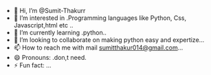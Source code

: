 - 👋 Hi, I’m @Sumit-Thakurr
- 👀 I’m interested in .Programming languages like Python, Css, Javascript,html etc ..
- 🌱 I’m currently learning .python..
- 💞️ I’m looking to collaborate on  making python easy and expertize...
- 📫 How to reach me  with mail sumitthakur014@gmail.com...
- 😄 Pronouns: .don,t need.
- ⚡ Fun fact: ...

<!---
Sumit-Thakurr/Sumit-Thakurr is a ✨ special ✨ repository because its `README.md` (this file) appears on your GitHub profile.
You can click the Preview link to take a look at your changes.
--->
